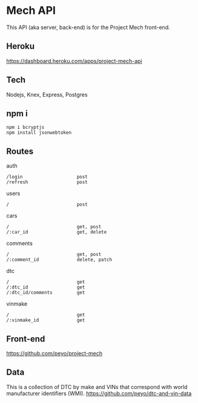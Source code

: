 # Mech API
This API (aka server, back-end) is for the Project Mech front-end.

## Heroku
https://dashboard.heroku.com/apps/project-mech-api

## Tech
Nodejs, Knex, Express, Postgres

## npm i
```
npm i bcryptjs
npm install jsonwebtoken
```

## Routes
auth
```
/login                    post
/refresh                  post
```

users
```
/                         post
```

cars
```
/                         get, post
/:car_id                  get, delete
```

comments
```
/                         get, post
/:comment_id              delete, patch
```

dtc
```
/                         get
/:dtc_id                  get
/:dtc_id/comments         get
```

vinmake
```
/                         get
/:vinmake_id              get
```

## Front-end
https://github.com/peyo/project-mech

## Data
This is a collection of DTC by make and VINs that correspond with world manufacturer identifiers (WMI).
https://github.com/peyo/dtc-and-vin-data
